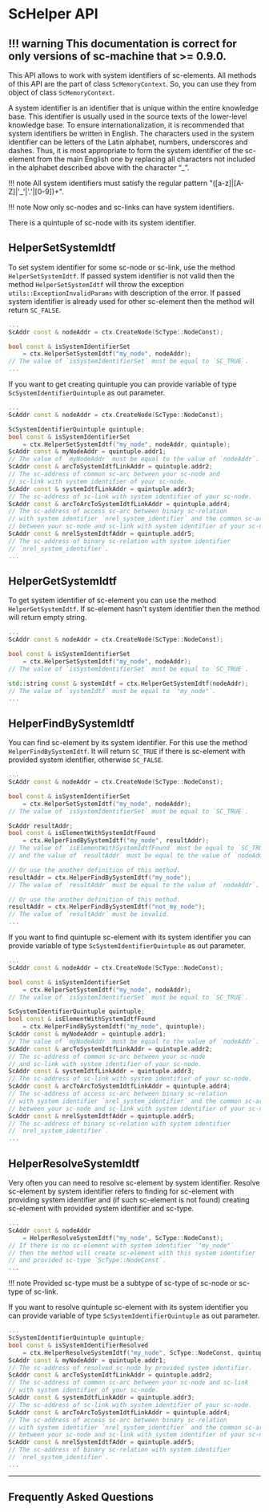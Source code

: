 # **ScHelper API**

!!! warning
    This documentation is correct for only versions of sc-machine that >= 0.9.0.
---

This API allows to work with system identifiers of sc-elements. All methods of this API are the part of class 
`ScMemoryContext`. So, you can use they from object of class `ScMemoryContext`.

A system identifier is an identifier that is unique within the entire knowledge base. This identifier is usually used in 
the source texts of the lower-level knowledge base. To ensure internationalization, it is recommended that system 
identifiers be written in English. The characters used in the system identifier can be letters of the Latin alphabet, 
numbers, underscores and dashes. Thus, it is most appropriate to form the system identifier of the sc-element from 
the main English one by replacing all characters not included in the alphabet described above with the character “_”.

!!! note
    All system identifiers must satisfy the regular pattern "([a-z]|[A-Z]|'_'|'.'|[0-9])+".

!!! note
    Now only sc-nodes and sc-links can have system identifiers.

There is a quintuple of sc-node with its system identifier.

<scg src="../images/helper/system_identifier_example_1.gwf"></scg>

## **HelperSetSystemIdtf**

To set system identifier for some sc-node or sc-link, use the method `HelperSetSystemIdtf`. If passed system identifier
is not valid then the method `HelperSetSystemIdtf` will throw the exception `utils::ExceptionInvalidParams` with 
description of the error. If passed system identifier is already used for other sc-element then the method will return
`SC_FALSE`.

```cpp
...
ScAddr const & nodeAddr = ctx.CreateNode(ScType::NodeConst);

bool const & isSystemIdentifierSet 
    = ctx.HelperSetSystemIdtf("my_node", nodeAddr);
// The value of `isSystemIdentifierSet` must be equal to `SC_TRUE`.
...
```

If you want to get creating quintuple you can provide variable of type `ScSystemIdentifierQuintuple` as out parameter.

```cpp
...
ScAddr const & nodeAddr = ctx.CreateNode(ScType::NodeConst);

ScSystemIdentifierQuintuple quintuple;
bool const & isSystemIdentifierSet 
    = ctx.HelperSetSystemIdtf("my_node", nodeAddr, quintuple);
ScAddr const & myNodeAddr = quintuple.addr1;
// The value of `myNodeAddr` must be equal to the value of `nodeAddr`.
ScAddr const & arcToSystemIdtfLinkAddr = quintuple.addr2;
// The sc-address of common sc-arc between your sc-node and 
// sc-link with system identifier of your sc-node.
ScAddr const & systemIdtfLinkAddr = quintuple.addr3;
// The sc-address of sc-link with system identifier of your sc-node.
ScAddr const & arcToArcToSystemIdtfLinkAddr = quintuple.addr4;
// The sc-address of access sc-arc between binary sc-relation 
// with system identifier `nrel_system_identifier` and the common sc-arc
// between your sc-node and sc-link with system identifier of your sc-node.
ScAddr const & nrelSystemIdtfAddr = quintuple.addr5;
// The sc-address of binary sc-relation with system identifier 
// `nrel_system_identifier`.
...
```

## **HelperGetSystemIdtf**

To get system identifier of sc-element you can use the method `HelperGetSystemIdtf`. If sc-element hasn't system 
identifier then the method will return empty string.

```cpp
...
ScAddr const & nodeAddr = ctx.CreateNode(ScType::NodeConst);

bool const & isSystemIdentifierSet 
    = ctx.HelperSetSystemIdtf("my_node", nodeAddr);
// The value of `isSystemIdentifierSet` must be equal to `SC_TRUE`.

std::string const & systemIdtf = ctx.HelperGetSystemIdtf(nodeAddr);
// The value of `systemIdtf` must be equal to `"my_node"`.
...
```

## **HelperFindBySystemIdtf**

You can find sc-element by its system identifier. For this use the method `HelperFindBySystemIdtf`. It will return 
`SC_TRUE` if there is sc-element with provided system identifier, otherwise `SC_FALSE`.

```cpp
...
ScAddr const & nodeAddr = ctx.CreateNode(ScType::NodeConst);

bool const & isSystemIdentifierSet 
    = ctx.HelperSetSystemIdtf("my_node", nodeAddr);
// The value of `isSystemIdentifierSet` must be equal to `SC_TRUE`.

ScAddr resultAddr;
bool const & isElementWithSystemIdtfFound 
    = ctx.HelperFindBySystemIdtf("my_node", resultAddr);
// The value of `isElementWithSystemIdtfFound` must be equal to `SC_TRUE` 
// and the value of `resultAddr` must be equal to the value of `nodeAddr`.

// Or use the another definition of this method.
resultAddr = ctx.HelperFindBySystemIdtf("my_node");
// The value of `resultAddr` must be equal to the value of `nodeAddr`.

// Or use the another definition of this method.
resultAddr = ctx.HelperFindBySystemIdtf("not_my_node");
// The value of `resultAddr` must be invalid.
...
```

If you want to find quintuple sc-element with its system identifier you can provide variable of type 
`ScSystemIdentifierQuintuple` as out parameter.

```cpp
...
ScAddr const & nodeAddr = ctx.CreateNode(ScType::NodeConst);

bool const & isSystemIdentifierSet 
    = ctx.HelperSetSystemIdtf("my_node", nodeAddr);
// The value of `isSystemIdentifierSet` must be equal to `SC_TRUE`.

ScSystemIdentifierQuintuple quintuple;
bool const & isElementWithSystemIdtfFound 
    = ctx.HelperFindBySystemIdtf("my_node", quintuple);
ScAddr const & myNodeAddr = quintuple.addr1;
// The value of `myNodeAddr` must be equal to the value of `nodeAddr`.
ScAddr const & arcToSystemIdtfLinkAddr = quintuple.addr2;
// The sc-address of common sc-arc between your sc-node 
// and sc-link with system identifier of your sc-node.
ScAddr const & systemIdtfLinkAddr = quintuple.addr3;
// The sc-address of sc-link with system identifier of your sc-node.
ScAddr const & arcToArcToSystemIdtfLinkAddr = quintuple.addr4;
// The sc-address of access sc-arc between binary sc-relation 
// with system identifier `nrel_system_identifier` and the common sc-arc 
// between your sc-node and sc-link with system identifier of your sc-node.
ScAddr const & nrelSystemIdtfAddr = quintuple.addr5;
// The sc-address of binary sc-relation with system identifier 
// `nrel_system_identifier`.
...
```

## **HelperResolveSystemIdtf**

Very often you can need to resolve sc-element by system identifier. Resolve sc-element by system identifier refers to
finding for sc-element with providing system identifier and (if such sc-element is not found) creating sc-element with
provided system identifier and sc-type.

```cpp
...
ScAddr const & nodeAddr 
    = HelperResolveSystemIdtf("my_node", ScType::NodeConst);
// If there is no sc-element with system identifier `"my_node"` 
// then the method will create sc-element with this system identifier 
// and provided sc-type `ScType::NodeConst`.
...
```

!!! note
    Provided sc-type must be a subtype of sc-type of sc-node or sc-type of sc-link.

If you want to resolve quintuple sc-element with its system identifier you can provide variable of type
`ScSystemIdentifierQuintuple` as out parameter.

```cpp
...
ScSystemIdentifierQuintuple quintuple;
bool const & isSystemIdentifierResolved 
    = ctx.HelperResolveSystemIdtf("my_node", ScType::NodeConst, quintuple);
ScAddr const & myNodeAddr = quintuple.addr1;
// The sc-address of resolved sc-node by provided system identifier.
ScAddr const & arcToSystemIdtfLinkAddr = quintuple.addr2;
// The sc-address of common sc-arc between your sc-node and sc-link 
// with system identifier of your sc-node.
ScAddr const & systemIdtfLinkAddr = quintuple.addr3;
// The sc-address of sc-link with system identifier of your sc-node.
ScAddr const & arcToArcToSystemIdtfLinkAddr = quintuple.addr4;
// The sc-address of access sc-arc between binary sc-relation
// with system identifier `nrel_system_identifier` and the common sc-arc 
// between your sc-node and sc-link with system identifier of your sc-node.
ScAddr const & nrelSystemIdtfAddr = quintuple.addr5;
// The sc-address of binary sc-relation with system identifier 
// `nrel_system_identifier`.
...
```

--- 

## **Frequently Asked Questions**
